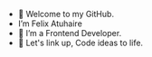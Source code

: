 - 👋 Welcome to my GitHub.
-  I’m Felix Atuhaire
- 👀 I’m a Frontend Developer.
- 💞️ Let's link up, Code ideas to life.

